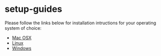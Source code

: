 # setup-guides

Please follow the links below for installation intructions for your operating system of choice: 

- [Mac OSX](https://github.com/northcoders/setup-guides/blob/master/OSX/README.md)
- [Linux](https://github.com/northcoders/setup-guides/blob/master/Linux/README.md)
- [Windows](https://github.com/northcoders/setup-guides/blob/master/windows/README.md)
